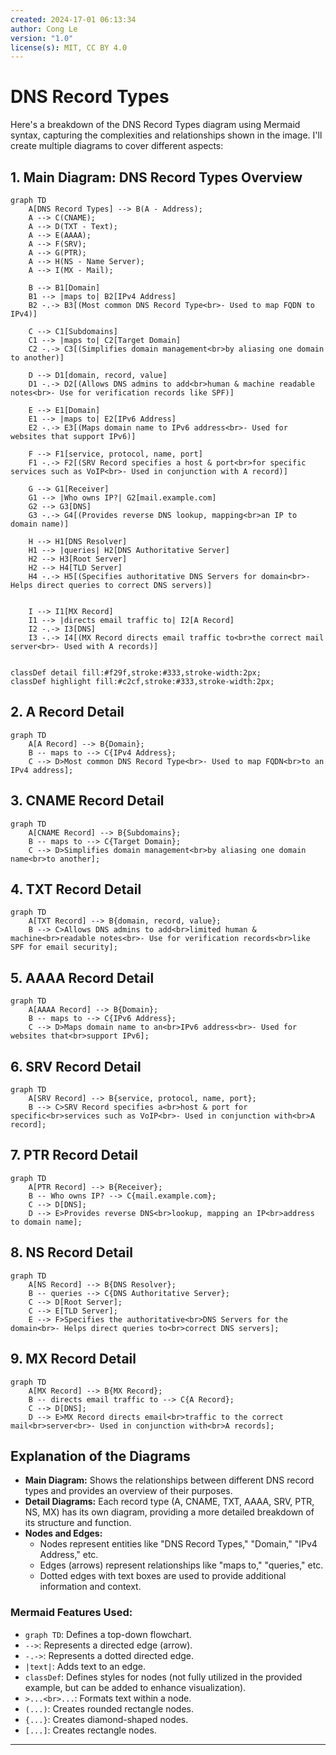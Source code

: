 ```yaml
---
created: 2024-17-01 06:13:34
author: Cong Le
version: "1.0"
license(s): MIT, CC BY 4.0
---
```



# DNS Record Types

 Here's a breakdown of the DNS Record Types diagram using Mermaid syntax, capturing the complexities and relationships shown in the image. I'll create multiple diagrams to cover different aspects:

## 1. Main Diagram: DNS Record Types Overview

```mermaid
graph TD
    A[DNS Record Types] --> B(A - Address);
    A --> C(CNAME);
    A --> D(TXT - Text);
    A --> E(AAAA);
    A --> F(SRV);
    A --> G(PTR);
    A --> H(NS - Name Server);
    A --> I(MX - Mail);

    B --> B1[Domain]
    B1 --> |maps to| B2[IPv4 Address]
    B2 -.-> B3[(Most common DNS Record Type<br>- Used to map FQDN to IPv4)]

    C --> C1[Subdomains]
    C1 --> |maps to| C2[Target Domain]
    C2 -.-> C3[(Simplifies domain management<br>by aliasing one domain to another)]

    D --> D1[domain, record, value]
    D1 -.-> D2[(Allows DNS admins to add<br>human & machine readable notes<br>- Use for verification records like SPF)]

    E --> E1[Domain]
    E1 --> |maps to| E2[IPv6 Address]
    E2 -.-> E3[(Maps domain name to IPv6 address<br>- Used for websites that support IPv6)]

    F --> F1[service, protocol, name, port]
    F1 -.-> F2[(SRV Record specifies a host & port<br>for specific services such as VoIP<br>- Used in conjunction with A record)]
    
    G --> G1[Receiver]
    G1 --> |Who owns IP?| G2[mail.example.com]
    G2 --> G3[DNS]
    G3 -.-> G4[(Provides reverse DNS lookup, mapping<br>an IP to domain name)]

    H --> H1[DNS Resolver]
    H1 --> |queries| H2[DNS Authoritative Server]
    H2 --> H3[Root Server]
    H2 --> H4[TLD Server]
    H4 -.-> H5[(Specifies authoritative DNS Servers for domain<br>- Helps direct queries to correct DNS servers)]
    

    I --> I1[MX Record]
    I1 --> |directs email traffic to| I2[A Record]
    I2 -.-> I3[DNS]
    I3 -.-> I4[(MX Record directs email traffic to<br>the correct mail server<br>- Used with A records)]

    
classDef detail fill:#f29f,stroke:#333,stroke-width:2px;
classDef highlight fill:#c2cf,stroke:#333,stroke-width:2px;

```

## 2. A Record Detail

```mermaid
graph TD
    A[A Record] --> B{Domain};
    B -- maps to --> C{IPv4 Address};
    C --> D>Most common DNS Record Type<br>- Used to map FQDN<br>to an IPv4 address];
```

## 3. CNAME Record Detail

```mermaid
graph TD
    A[CNAME Record] --> B{Subdomains};
    B -- maps to --> C{Target Domain};
    C --> D>Simplifies domain management<br>by aliasing one domain name<br>to another];
```

## 4. TXT Record Detail

```mermaid
graph TD
    A[TXT Record] --> B{domain, record, value};
    B --> C>Allows DNS admins to add<br>limited human & machine<br>readable notes<br>- Use for verification records<br>like SPF for email security];
```

## 5. AAAA Record Detail

```mermaid
graph TD
    A[AAAA Record] --> B{Domain};
    B -- maps to --> C{IPv6 Address};
    C --> D>Maps domain name to an<br>IPv6 address<br>- Used for websites that<br>support IPv6];
```

## 6. SRV Record Detail

```mermaid
graph TD
    A[SRV Record] --> B{service, protocol, name, port};
    B --> C>SRV Record specifies a<br>host & port for specific<br>services such as VoIP<br>- Used in conjunction with<br>A record];
```

## 7. PTR Record Detail

```mermaid
graph TD
    A[PTR Record] --> B{Receiver};
    B -- Who owns IP? --> C{mail.example.com};
    C --> D[DNS];
    D --> E>Provides reverse DNS<br>lookup, mapping an IP<br>address to domain name];
```

## 8. NS Record Detail

```mermaid
graph TD
    A[NS Record] --> B{DNS Resolver};
    B -- queries --> C{DNS Authoritative Server};
    C --> D[Root Server];
    C --> E[TLD Server];
    E --> F>Specifies the authoritative<br>DNS Servers for the domain<br>- Helps direct queries to<br>correct DNS servers];
```

## 9. MX Record Detail

```mermaid
graph TD
    A[MX Record] --> B{MX Record};
    B -- directs email traffic to --> C{A Record};
    C --> D[DNS];
    D --> E>MX Record directs email<br>traffic to the correct mail<br>server<br>- Used in conjunction with<br>A records];
```

## Explanation of the Diagrams

*   **Main Diagram:** Shows the relationships between different DNS record types and provides an overview of their purposes.
*   **Detail Diagrams:** Each record type (A, CNAME, TXT, AAAA, SRV, PTR, NS, MX) has its own diagram, providing a more detailed breakdown of its structure and function.
*   **Nodes and Edges:**
    *   Nodes represent entities like "DNS Record Types," "Domain," "IPv4 Address," etc.
    *   Edges (arrows) represent relationships like "maps to," "queries," etc.
    *   Dotted edges with text boxes are used to provide additional information and context.

### Mermaid Features Used:

*   `graph TD`: Defines a top-down flowchart.
*   `-->`: Represents a directed edge (arrow).
*   `-.->`: Represents a dotted directed edge.
*   `|text|`: Adds text to an edge.
*   `classDef`: Defines styles for nodes (not fully utilized in the provided example, but can be added to enhance visualization).
*   `>...<br>...`: Formats text within a node.
*   `(...)`: Creates rounded rectangle nodes.
*   `{...}`: Creates diamond-shaped nodes.
*   `[...]`: Creates rectangle nodes.


---
